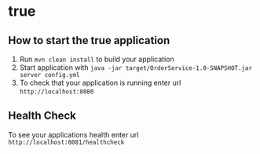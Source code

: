 # true

How to start the true application
---

1. Run `mvn clean install` to build your application
1. Start application with `java -jar target/OrderService-1.0-SNAPSHOT.jar server config.yml`
1. To check that your application is running enter url `http://localhost:8080`

Health Check
---

To see your applications health enter url `http://localhost:8081/healthcheck`
